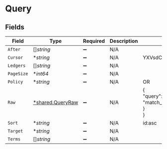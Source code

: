 # Query


## Fields

| Field                                                      | Type                                                       | Required                                                   | Description                                                | Example                                                    |
| ---------------------------------------------------------- | ---------------------------------------------------------- | ---------------------------------------------------------- | ---------------------------------------------------------- | ---------------------------------------------------------- |
| `After`                                                    | []*string*                                                 | :heavy_minus_sign:                                         | N/A                                                        |                                                            |
| `Cursor`                                                   | **string*                                                  | :heavy_minus_sign:                                         | N/A                                                        | YXVsdCBhbmQgYSBtYXhpbXVtIG1heF9yZXN1bHRzLol=               |
| `Ledgers`                                                  | []*string*                                                 | :heavy_minus_sign:                                         | N/A                                                        |                                                            |
| `PageSize`                                                 | **int64*                                                   | :heavy_minus_sign:                                         | N/A                                                        |                                                            |
| `Policy`                                                   | **string*                                                  | :heavy_minus_sign:                                         | N/A                                                        | OR                                                         |
| `Raw`                                                      | [*shared.QueryRaw](../../../pkg/models/shared/queryraw.md) | :heavy_minus_sign:                                         | N/A                                                        | {<br/>"query": {<br/>"match_all": {}<br/>}<br/>}           |
| `Sort`                                                     | **string*                                                  | :heavy_minus_sign:                                         | N/A                                                        | id:asc                                                     |
| `Target`                                                   | **string*                                                  | :heavy_minus_sign:                                         | N/A                                                        |                                                            |
| `Terms`                                                    | []*string*                                                 | :heavy_minus_sign:                                         | N/A                                                        |                                                            |